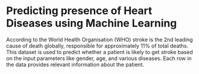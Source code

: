 # Predicting presence of Heart Diseases using Machine Learning
According to the World Health Organisation (WHO) stroke is the 2nd leading cause of death globally, responsible for approximately 11% of total deaths. This dataset is used to predict whether a patient is likely to get stroke based on the input parameters like gender, age, and various diseases. Each row in the data provides relevant information about the patient.
